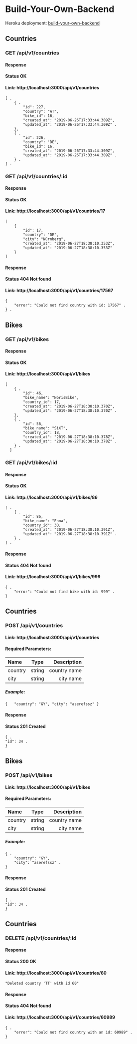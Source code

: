 # Build-Your-Own-Backend

Heroku deployment: [build-your-own-backend](https://sh-build-your-own-backend.herokuapp.com/api/v1/countries)

## Countries

### GET /api/v1/countries

#### Response 

#### Status OK

#### Link: http://localhost:3000/api/v1/countries

```
[ . 
    { . 
        "id": 227,    
        "country": "AT",  
        "bike_id": 16,  
        "created_at": "2019-06-26T17:33:44.309Z",  
        "updated_at": "2019-06-26T17:33:44.309Z" .    
    },  
    { . 
        "id": 226,  
        "country": "DE",  
        "bike_id": 16,  
        "created_at": "2019-06-26T17:33:44.309Z",  
        "updated_at": "2019-06-26T17:33:44.309Z" .    
    } .   
] .  
   ``` 
   
### GET /api/v1/countries/:id

#### Response 

#### Status OK

#### Link: http://localhost:3000/api/v1/countries/17

```
[
    {
        "id": 17,
        "country": "DE",
        "city": "Nürnberg",
        "created_at": "2019-06-27T18:38:10.353Z",
        "updated_at": "2019-06-27T18:38:10.353Z"
    }
]
```

#### Response

#### Status 404 Not found

#### Link: http://localhost:3000/api/v1/countries/17567

```
{  
    "error": "Could not find country with id: 17567" . 
} . 
```


## Bikes

### GET /api/v1/bikes

#### Response 

#### Status OK

#### Link: http://localhost:3000/api/v1/bikes

```
[  
    { . 
        "id": 46,    
        "bike_name": "NorisBike",   
        "country_id": 17,  
        "created_at": "2019-06-27T18:38:10.370Z",  
        "updated_at": "2019-06-27T18:38:10.370Z" . 
    },  
    { . 
        "id": 56,  
        "bike_name": "SiXT",  
        "country_id": 18,  
        "created_at": "2019-06-27T18:38:10.378Z",  
        "updated_at": "2019-06-27T18:38:10.378Z" . 
    } . 
  ]
  ```
  
### GET /api/v1/bikes/:id

#### Response 

#### Status OK

#### Link: http://localhost:3000/api/v1/bikes/86

```
[ . 
    { . 
        "id": 86,  
        "bike_name": "Enna",  
        "country_id": 30,  
        "created_at": "2019-06-27T18:38:10.391Z",  
        "updated_at": "2019-06-27T18:38:10.391Z" . 
    } . 
] . 
```

#### Response

#### Status 404 Not found

#### Link: http://localhost:3000/api/v1/bikes/999

```
{ . 
    "error": "Could not find bike with id: 999" . 
}
```

## Countries

### POST /api/v1/countries

#### Link: http://localhost:3000/api/v1/countries

#### Required Parameters:

| Name         | Type           | Description   |
| :---         |     :---:      |          ---: |
| country      | string         | country name  |
| city         | string         | city name     |

##### Example:

```
{	"country": "GY", "city": "aserefssz" }
```

#### Response 

#### Status 201 Created

```
{ .  
"id": 34 .  
}
```

## Bikes

### POST /api/v1/bikes

#### Link: http://localhost:3000/api/v1/bikes

#### Required Parameters:

| Name         | Type           | Description   |
| :---         |     :---:      |          ---: |
| country      | string         | country name  |
| city         | string         | city name     |

##### Example:

```
{ .  
    "country": "GY",   
    "city": "aserefssz" .  
}
```

#### Response 

#### Status 201 Created

```
{ .  
"id": 34 .  
}
```

## Countries

### DELETE /api/v1/countries/:id

#### Response 

#### Status 200 OK

#### Link: http://localhost:3000/api/v1/countries/60

```
"Deleted country 'TT' with id 60"
```

#### Response

#### Status 404 Not found

#### Link: http://localhost:3000/api/v1/countries/60989

```
{ . 
    "error": "Could not find country with an id: 60989" .   
}
```





   


